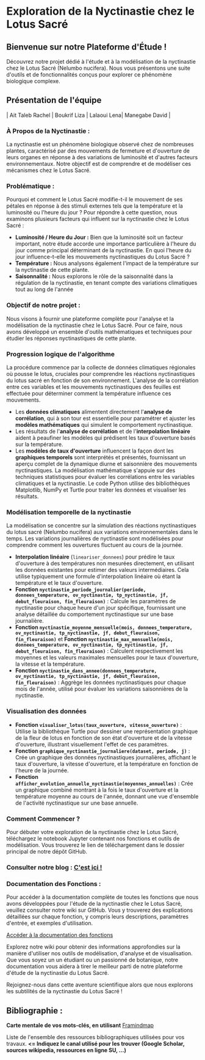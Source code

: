 # Exploration de la Nyctinastie chez le Lotus Sacré

## Bienvenue sur notre Plateforme d'Étude !

Découvrez notre projet dédié à l'étude et à la modélisation de la nyctinastie chez le Lotus Sacré (Nelumbo nucifera). Nous vous présentons une suite d'outils et de fonctionnalités conçus pour explorer ce phénomène biologique complexe.

## Présentation de l'équipe

| Ait Taleb Rachel | Boukrif Liza | Lalaoui Lena| Manegabe David |

### À Propos de la Nyctinastie :

La nyctinastie est un phénomène biologique observé chez de nombreuses plantes, caractérisé par des mouvements de fermeture et d'ouverture de leurs organes en réponse à des variations de luminosité et d'autres facteurs environnementaux. Notre objectif est de comprendre et de modéliser ces mécanismes chez le Lotus Sacré.

### Problématique :

Pourquoi et comment le Lotus Sacré modifie-t-il le mouvement de ses pétales en réponse à des stimuli externes tels que la température et la luminosité ou l'heure du jour ? Pour répondre à cette question, nous examinons plusieurs facteurs qui influent sur la nyctinastie chez le Lotus Sacré :

- **Luminosité / Heure du Jour :** Bien que la luminosité soit un facteur important, notre étude accorde une importance particulière à l'heure du jour comme principal déterminant de la nyctinastie.  En quoi l'heure du jour influence-t-elle les mouvements nyctinastiques du Lotus Sacré ?
- **Température :** Nous analysons également l'impact de la température sur la nyctinastie de cette plante.
- **Saisonnalité :** Nous explorons le rôle de la saisonnalité dans la régulation de la nyctinastie, en tenant compte des variations climatiques tout au long de l'année

### Objectif de notre projet :

Nous visons à fournir une plateforme complète pour l'analyse et la modélisation de la nyctinastie chez le Lotus Sacré. Pour ce faire, nous avons développé un ensemble d'outils mathématiques et techniques pour étudier les réponses nyctinastiques de cette plante.

### Progression logique de l'algorithme
La procédure commence par la collecte de données climatiques régionales où pousse le lotus, cruciales pour comprendre les réactions nyctinastiques du lotus sacré en fonction de son environnement. L'analyse de la corrélation entre ces variables et les mouvements nyctinastiques des feuilles est effectuée pour déterminer comment la température influence ces mouvements. 
- Les **données climatiques** alimentent directement l'**analyse de corrélation**, qui à son tour est essentielle pour paramétrer et ajuster les **modèles mathématiques** qui simulent le comportement nyctinastique.
- Les résultats de l'**analyse de corrélation** et de l'**interpolation linéaire** aident à peaufiner les modèles qui prédisent les taux d'ouverture basés sur la température.
- Les **modèles de taux d'ouverture** influencent la façon dont les **graphiques temporels** sont interprétés et présentés, fournissant un aperçu complet de la dynamique diurne et saisonnière des mouvements nyctinastiques.
La modélisation mathématique s'appuie sur des techniques statistiques pour évaluer les corrélations entre les variables climatiques et la nyctinastie. Le code Python utilise des bibliothèques Matplotlib, NumPy et Turtle pour traiter les données et visualiser les résultats.

### Modélisation temporelle de la nyctinastie
La modélisation se concentre sur la simulation des réactions nyctinastiques du lotus sacré (Nelumbo nucifera) aux variations environnementales dans le temps. Les variations journalières de nyctinastie sont modélisées pour comprendre comment les ouvertures fluctuent au cours de la journée.
- **Interpolation linéaire** (`lineariser_donnees`) pour prédire le taux d'ouverture à des températures non mesurées directement, en utilisant les données existantes pour estimer des valeurs intermédiaires. Cela utilise typiquement une formule d'interpolation linéaire où étant la température et le taux d'ouverture.
- **Fonction `nyctinastie_periode_journalier(periode, donnees_temperature, ov_nyctinastie, tp_nyctinastie, jf, debut_fleuraison, fin_fleuraison)`** : Calcule les paramètres de nyctinastie pour chaque heure d'un jour spécifique, fournissant une analyse détaillée du comportement nyctinastique sur une base journalière.   
- **Fonction `nyctinastie_moyenne_mensuelle(mois, donnees_temperature, ov_nyctinastie, tp_nyctinastie, jf, debut_fleuraison, fin_fleuraison)`** et **Fonction `nyctinastie_max_mensuelle(mois, donnees_temperature, ov_nyctinastie, tp_nyctinastie, jf, debut_fleuraison, fin_fleuraison)`** : Calculent respectivement les moyennes et les valeurs maximales mensuelles pour le taux d'ouverture, la vitesse et la température.
- **Fonction `nyctinastie_dans_annee(donnees_temperature, ov_nyctinastie, tp_nyctinastie, jf, debut_fleuraison, fin_fleuraison)`** : Aggrège les données nyctinastiques pour chaque mois de l'année, utilisé pour évaluer les variations saisonnières de la nyctinastie.

### Visualisation des données
   - **Fonction `visualiser_lotus(taux_ouverture, vitesse_ouverture)`** : Utilise la bibliothèque Turtle pour dessiner une représentation graphique de la fleur de lotus en fonction de son état d'ouverture et de la vitesse d'ouverture, illustrant visuellement l'effet de ces paramètres.
   - **Fonction `graphique_nyctinastie_journaliere(dataset, periode, j)`** : Crée un graphique des données nyctinastiques journalières, affichant le taux d'ouverture, la vitesse d'ouverture, et la température en fonction de l'heure de la journée.
   - **Fonction `afficher_evolution_annuelle_nyctinastie(moyennes_annuelles)`** : Crée un graphique combiné montrant à la fois le taux d'ouverture et la température moyenne au cours de l'année, donnant une vue d'ensemble de l'activité nyctinastique sur une base annuelle.

### Comment Commencer ?

Pour débuter votre exploration de la nyctinastie chez le Lotus Sacré, téléchargez le notebook Jupyter contenant nos fonctions et outils de modélisation. Vous trouverez le lien de téléchargement dans le dossier principal de notre dépôt GitHub.

### Consulter notre blog : <a href="https://are-dynamic-2024-g4.github.io/nyctinastie-lotus"> C'est ici ! </a>

### Documentation des Fonctions :

Pour accéder à la documentation complète de toutes les fonctions que nous avons développées pour l'étude de la nyctinastie chez le Lotus Sacré, veuillez consulter notre wiki sur GitHub. Vous y trouverez des explications détaillées sur chaque fonction, y compris leurs descriptions, paramètres d'entrée, et exemples d'utilisation.

[Accéder à la documentation des fonctions](https://github.com/are-dynamic-2024-g4/nyctinastie-lotus/wiki)

Explorez notre wiki pour obtenir des informations approfondies sur la manière d'utiliser nos outils de modélisation, d'analyse et de visualisation. Que vous soyez un un étudiant ou un passionné de botanique, notre documentation vous aidera à tirer le meilleur parti de notre plateforme d'étude de la nyctinastie du Lotus Sacré.

Rejoignez-nous dans cette aventure scientifique alors que nous explorons les subtilités de la nyctinastie du Lotus Sacré !

## Bibliographie :

**Carte mentale de vos mots-clés, en utilisant** <a target='_blank' href="https://framindmap.org/mindmaps/index.html">Framindmap </a> 

Liste de l'ensemble des ressources bibliographiques utilisées pour vos travaux. **<= Indiquez le canal utilisé pour les trouver (Google Scholar, sources wikipedia, ressources en ligne SU, ...)**
